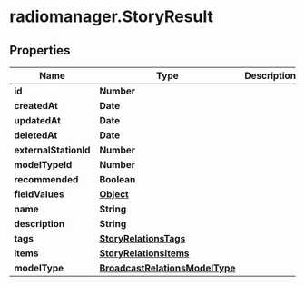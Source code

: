 # radiomanager.StoryResult

## Properties

Name | Type | Description | Notes
------------ | ------------- | ------------- | -------------
**id** | **Number** |  | [optional] 
**createdAt** | **Date** |  | [optional] 
**updatedAt** | **Date** |  | [optional] 
**deletedAt** | **Date** |  | [optional] 
**externalStationId** | **Number** |  | [optional] 
**modelTypeId** | **Number** |  | 
**recommended** | **Boolean** |  | [optional] 
**fieldValues** | [**Object**](.md) |  | [optional] 
**name** | **String** |  | 
**description** | **String** |  | [optional] 
**tags** | [**StoryRelationsTags**](StoryRelationsTags.md) |  | 
**items** | [**StoryRelationsItems**](StoryRelationsItems.md) |  | [optional] 
**modelType** | [**BroadcastRelationsModelType**](BroadcastRelationsModelType.md) |  | [optional] 


